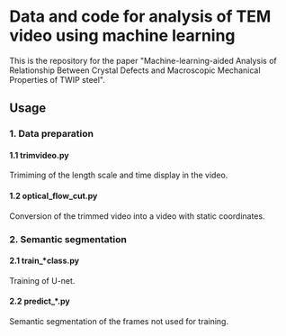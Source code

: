 # Data and code for analysis of TEM video using machine learning
This is the repository for the paper "Machine-learning-aided Analysis of Relationship Between Crystal Defects and Macroscopic Mechanical Properties of TWIP steel".
## Usage
### 1. Data preparation
#### 1.1  trimvideo.py
Trimiming of the length scale and time display in the video.
#### 1.2 optical_flow_cut.py
Conversion of the trimmed video into a video with static coordinates.
### 2. Semantic segmentation
#### 2.1 train_*class.py
Training of U-net.
#### 2.2 predict_*.py
Semantic segmentation of the frames not used for training.
